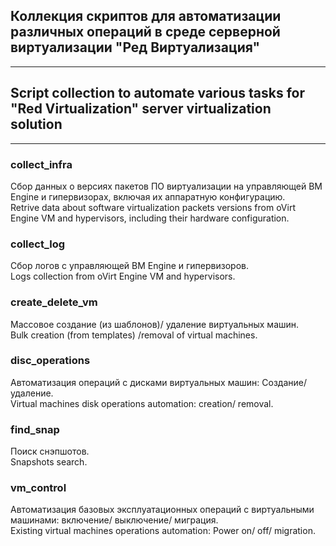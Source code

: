 ## Коллекция скриптов для автоматизации различных операций в среде серверной виртуализации "Ред Виртуализация"
---
## Script collection to automate various tasks for "Red Virtualization" server virtualization solution
---

### collect_infra  

Сбор данных о версиях пакетов ПО виртуализации на управляющей ВМ Engine и гипервизорах, включая их аппаратную конфигурацию.  
Retrive data about software virtualization packets versions from oVirt Engine VM and hypervisors, including their hardware configuration.  

### collect_log  

Сбор логов с управляющей ВМ Engine и гипервизоров.  
Logs collection from oVirt Engine VM and hypervisors.

###  create_delete_vm  

Массовое создание (из шаблонов)/ удаление виртуальных машин.  
Bulk creation (from templates) /removal of virtual machines.  

### disc_operations  

Автоматизация операций с дисками виртуальных машин: Создание/ удаление.  
Virtual machines disk operations automation: creation/ removal.

### find_snap  

Поиск снэпшотов.  
Snapshots search.

### vm_control  

Автоматизация базовых эксплуатационных операций с виртуальными машинами: включение/ выключение/ миграция.  
Existing virtual machines operations automation: Power on/ off/ migration.





